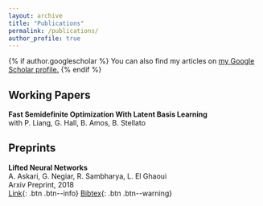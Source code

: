 ```yaml
---
layout: archive
title: "Publications"
permalink: /publications/
author_profile: true
---
```


{% if author.googlescholar %}
  You can also find my articles on <u><a href="{{author.googlescholar}}">my Google Scholar profile</a>.</u>
{% endif %}


## Working Papers
**Fast Semidefinite Optimization With Latent Basis Learning**\
with P. Liang, G. Hall, B. Amos, B. Stellato

## Preprints
**Lifted Neural Networks**\
A. Askari, G. Negiar, R. Sambharya, L. El Ghaoui\
Arxiv Preprint, 2018\
[Link](https://arxiv.org/pdf/1805.01532.pdf){: .btn .btn--info}
[Bibtex](https://dblp.uni-trier.de/rec/journals/corr/abs-1805-01532.html?view=bibtex){: .btn .btn--warning}
